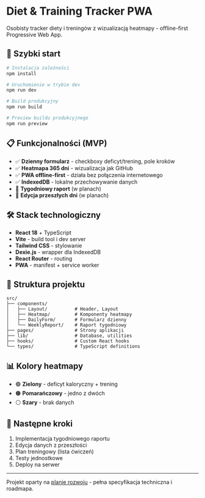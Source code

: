 # Diet & Training Tracker PWA

Osobisty tracker diety i treningów z wizualizacją heatmapy - offline-first Progressive Web App.

## 🚀 Szybki start

```bash
# Instalacja zależności
npm install

# Uruchomienie w trybie dev
npm run dev

# Build produkcyjny
npm run build

# Preview buildu produkcyjnego
npm run preview
```

## 📋 Funkcjonalności (MVP)

- ✅ **Dzienny formularz** - checkboxy deficyt/trening, pole kroków
- ✅ **Heatmapa 365 dni** - wizualizacja jak GitHub 
- ✅ **PWA offline-first** - działa bez połączenia internetowego
- ✅ **IndexedDB** - lokalne przechowywanie danych
- 🔄 **Tygodniowy raport** (w planach)
- 🔄 **Edycja przeszłych dni** (w planach)

## 🛠 Stack technologiczny

- **React 18** + TypeScript
- **Vite** - build tool i dev server
- **Tailwind CSS** - stylowanie
- **Dexie.js** - wrapper dla IndexedDB
- **React Router** - routing
- **PWA** - manifest + service worker

## 📁 Struktura projektu

```
src/
├── components/
│   ├── Layout/          # Header, Layout
│   ├── Heatmap/         # Komponenty heatmapy
│   ├── DailyForm/       # Formularz dzienny
│   └── WeeklyReport/    # Raport tygodniowy
├── pages/               # Strony aplikacji
├── lib/                 # Database, utilities
├── hooks/               # Custom React hooks
└── types/               # TypeScript definitions
```

## 📊 Kolory heatmapy

- 🟢 **Zielony** - deficyt kaloryczny + trening
- 🟠 **Pomarańczowy** - jedno z dwóch
- ⚪ **Szary** - brak danych

## 🎯 Następne kroki

1. Implementacja tygodniowego raportu
2. Edycja danych z przeszłości
3. Plan treningowy (lista ćwiczeń)
4. Testy jednostkowe
5. Deploy na serwer

---

Projekt oparty na [planie rozwoju](./plan.md) - pełna specyfikacja techniczna i roadmapa.